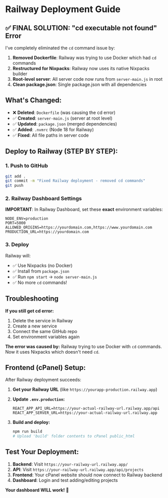 # Railway Deployment Guide

## ✅ FINAL SOLUTION: "cd executable not found" Error

I've completely eliminated the `cd` command issue by:

1. **Removed Dockerfile**: Railway was trying to use Docker which had `cd` commands
2. **Restructured for Nixpacks**: Railway now uses its native Nixpacks builder
3. **Root-level server**: All server code now runs from `server-main.js` in root
4. **Clean package.json**: Single package.json with all dependencies

## What's Changed:

- ❌ **Deleted**: `Dockerfile` (was causing the cd error)
- ✅ **Created**: `server-main.js` (server at root level)
- ✅ **Updated**: `package.json` (merged dependencies)
- ✅ **Added**: `.nvmrc` (Node 18 for Railway)
- ✅ **Fixed**: All file paths in server code

## Deploy to Railway (STEP BY STEP):

### 1. Push to GitHub
```bash
git add .
git commit -m "Fixed Railway deployment - removed cd commands"
git push
```

### 2. Railway Dashboard Settings
**IMPORTANT**: In Railway Dashboard, set these **exact** environment variables:
```
NODE_ENV=production
PORT=5000
ALLOWED_ORIGINS=https://yourdomain.com,https://www.yourdomain.com
PRODUCTION_URL=https://yourdomain.com
```

### 3. Deploy
Railway will:
- ✅ Use Nixpacks (no Docker)
- ✅ Install from `package.json`
- ✅ Run `npm start` → `node server-main.js`
- ✅ No more `cd` commands!

## Troubleshooting

**If you still get cd error:**
1. Delete the service in Railway
2. Create a new service
3. Connect the same GitHub repo
4. Set environment variables again

**The error was caused by:** Railway trying to use Docker with `cd` commands. Now it uses Nixpacks which doesn't need `cd`.

## Frontend (cPanel) Setup:

After Railway deployment succeeds:

1. **Get your Railway URL** (like `https://yourapp-production.railway.app`)

2. **Update `.env.production`:**
   ```
   REACT_APP_API_URL=https://your-actual-railway-url.railway.app/api
   REACT_APP_SERVER_URL=https://your-actual-railway-url.railway.app
   ```

3. **Build and deploy:**
   ```bash
   npm run build
   # Upload 'build' folder contents to cPanel public_html
   ```

## Test Your Deployment:

1. **Backend**: Visit `https://your-railway-url.railway.app/`
2. **API**: Visit `https://your-railway-url.railway.app/api/projects`
3. **Frontend**: Your cPanel website should now connect to Railway backend
4. **Dashboard**: Login and test adding/editing projects

**Your dashboard WILL work!** 🎉